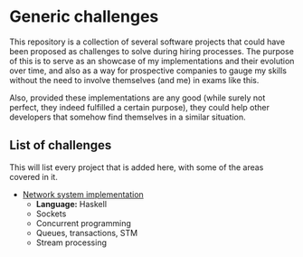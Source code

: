 # Generic challenges

This repository is a collection of several software projects that could have been proposed as challenges to solve during hiring processes. The purpose of this is to serve as an showcase of my implementations and their evolution over time, and also as a way for prospective companies to gauge my skills without the need to involve themselves (and me) in exams like this.

Also, provided these implementations are any good (while surely not perfect, they indeed fulfilled a certain purpose), they could help other developers that somehow find themselves in a similar situation.

## List of challenges

This will list every project that is added here, with some of the areas covered in it.

- [Network system implementation](./generic-system-implementation-haskell)
    - **Language:** Haskell
    - Sockets
    - Concurrent programming
    - Queues, transactions, STM
    - Stream processing
